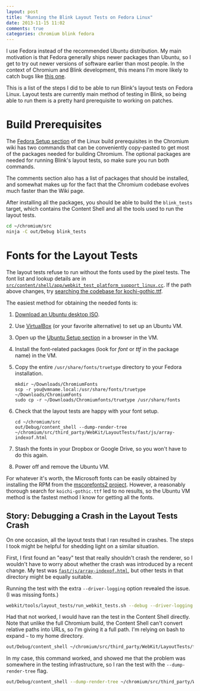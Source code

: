 ```yaml
---
layout: post
title: "Running the Blink Layout Tests on Fedora Linux"
date: 2013-11-15 11:02
comments: true
categories: chromium blink fedora
---
```


I use Fedora instead of the recommended Ubuntu distribution. My main motivation
is that Fedora generally ships newer packages than Ubuntu, so I get to try out
newer versions of software earlier than most people. In the context of Chromium
and Blink development, this means I'm more likely to catch bugs like
[this one](https://codereview.chromium.org/26432002/).

This is a list of the steps I did to be able to run Blink's layout tests on
Fedora Linux. Layout tests are currently main method of testing in Blink, so
being able to run them is a pretty hard prerequisite to working on patches.


# Build Prerequisites

The
[Fedora Setup section](https://code.google.com/p/chromium/wiki/LinuxBuildInstructionsPrerequisites#Fedora_Setup)
of the Linux build prerequisites in the Chromium wiki has two commands that
can be conveniently copy-pasted to get most of the packages needed for building
Chromium. The optional packages are needed for running Blink's layout tests, so
make sure you run both commands.

The comments section also has a list of packages that should be installed, and
somewhat makes up for the fact that the Chromium codebase evolves much faster
than the Wiki page.

After installing all the packages, you should be able to build the
`blink_tests` target, which contains the Content Shell and all the tools used
to run the layout tests.

```bash
cd ~/chromium/src
ninja -C out/Debug blink_tests
```


# Fonts for the Layout Tests

The layout tests refuse to run without the fonts used by the pixel tests. The
font list and lookup details are in
[`src/content/shell/app/webkit_test_platform_support_linux.cc`](https://code.google.com/p/chromium/codesearch#chromium/src/content/shell/app/webkit_test_platform_support_linux.cc).
If the path above changes, try
[searching the codebase for kochi-gothic.ttf](https://code.google.com/p/chromium/codesearch#search/&q=kochi-gothic.ttf&sq=package:chromium&type=cs).

The easiest method for obtaining the needed fonts is:

1. [Download an Ubuntu desktop ISO](http://www.ubuntu.com/download/desktop).

2. Use [VirtualBox](https://www.virtualbox.org/) (or your favorite alternative)
   to set up an Ubuntu VM.

3. Open up the
   [Ubuntu Setup section](https://code.google.com/p/chromium/wiki/LinuxBuildInstructionsPrerequisites#Ubuntu_Setup)
   in a browser in the VM.

4. Install the font-related packages (look for _font_ or _ttf_ in the package
   name) in the VM.

5. Copy the entire `/usr/share/fonts/truetype` directory to your Fedora
   installation.

    ```
    mkdir ~/Downloads/ChromiumFonts
    scp -r you@vmname.local:/usr/share/fonts/truetype ~/Downloads/ChromiumFonts
    sudo cp -r ~/Downloads/Chromiumfonts/truetype /usr/share/fonts
    ```

6. Check that the layout tests are happy with your font setup.

    ```
    cd ~/chromium/src
    out/Debug/content_shell --dump-render-tree ~/chromium/src/third_party/WebKit/LayoutTests/fast/js/array-indexof.html
    ```

7. Stash the fonts in your Dropbox or Google Drive, so you won't have to do
   this again.

8. Power off and remove the Ubuntu VM.

For whatever it's worth, the Microsoft fonts can be easily obtained by
installing the RPM from the
[mscorefonts2 project](http://sourceforge.net/projects/mscorefonts2/). However,
a reasonably thorough search for `koichi-gothic.ttf` led to no results, so the
Ubuntu VM method is the fastest method I know for getting all the fonts.


## Story: Debugging a Crash in the Layout Tests Crash

On one occasion, all the layout tests that I ran resulted in crashes. The steps
I took might be helpful for shedding light on a similar situation.

First, I first found an "easy" test that really shouldn't crash the renderer,
so I wouldn't have to worry about whether the crash was introduced by a recent
change. My test was
[`fast/js/array-indexof.html`](https://code.google.com/p/chromium/codesearch#chromium/src/third_party/WebKit/LayoutTests/fast/js/array-indexof.html),
but other tests in that directory might be equally suitable.

Running the test with the extra `--driver-logging` option revealed the issue.
(I was missing fonts.)

```bash
webkit/tools/layout_tests/run_webkit_tests.sh --debug --driver-logging fast/js/array-indexof.html
```

Had that not worked, I would have ran the test in the Content Shell directly.
Note that unlike the full Chromium build, the Content Shell can't convert
relative paths into URLs, so I'm giving it a full path. I'm relying on bash to
expand `~` to my home directory.

```bash
out/Debug/content_shell ~/chromium/src/third_party/WebKit/LayoutTests/fast/js/array-indexof.html
```

In my case, this command worked, and showed me that the problem was somewhere
in the testing infrastructure, so I ran the test with the `--dump-render-tree`
flag.

```bash
out/Debug/content_shell --dump-render-tree ~/chromium/src/third_party/WebKit/LayoutTests/fast/js/array-indexof.html
```
